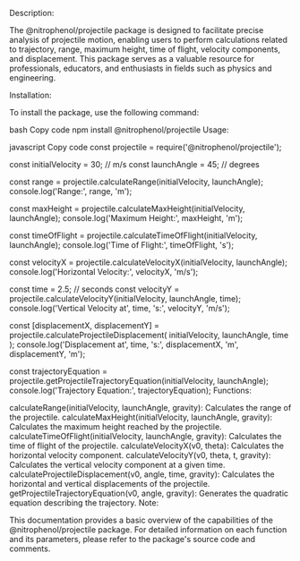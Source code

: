 

Description:

The @nitrophenol/projectile package is designed to facilitate precise analysis of projectile motion, enabling users to perform calculations related to trajectory, range, maximum height, time of flight, velocity components, and displacement. This package serves as a valuable resource for professionals, educators, and enthusiasts in fields such as physics and engineering.

Installation:

To install the package, use the following command:

bash
Copy code
npm install @nitrophenol/projectile
Usage:

javascript
Copy code
const projectile = require('@nitrophenol/projectile');

const initialVelocity = 30; // m/s
const launchAngle = 45; // degrees

const range = projectile.calculateRange(initialVelocity, launchAngle);
console.log('Range:', range, 'm');

const maxHeight = projectile.calculateMaxHeight(initialVelocity, launchAngle);
console.log('Maximum Height:', maxHeight, 'm');

const timeOfFlight = projectile.calculateTimeOfFlight(initialVelocity, launchAngle);
console.log('Time of Flight:', timeOfFlight, 's');

const velocityX = projectile.calculateVelocityX(initialVelocity, launchAngle);
console.log('Horizontal Velocity:', velocityX, 'm/s');

const time = 2.5; // seconds
const velocityY = projectile.calculateVelocityY(initialVelocity, launchAngle, time);
console.log('Vertical Velocity at', time, 's:', velocityY, 'm/s');

const [displacementX, displacementY] = projectile.calculateProjectileDisplacement(
  initialVelocity,
  launchAngle,
  time
);
console.log('Displacement at', time, 's:', displacementX, 'm', displacementY, 'm');

const trajectoryEquation = projectile.getProjectileTrajectoryEquation(initialVelocity, launchAngle);
console.log('Trajectory Equation:', trajectoryEquation);
Functions:

calculateRange(initialVelocity, launchAngle, gravity): Calculates the range of the projectile.
calculateMaxHeight(initialVelocity, launchAngle, gravity): Calculates the maximum height reached by the projectile.
calculateTimeOfFlight(initialVelocity, launchAngle, gravity): Calculates the time of flight of the projectile.
calculateVelocityX(v0, theta): Calculates the horizontal velocity component.
calculateVelocityY(v0, theta, t, gravity): Calculates the vertical velocity component at a given time.
calculateProjectileDisplacement(v0, angle, time, gravity): Calculates the horizontal and vertical displacements of the projectile.
getProjectileTrajectoryEquation(v0, angle, gravity): Generates the quadratic equation describing the trajectory.
Note:

This documentation provides a basic overview of the capabilities of the @nitrophenol/projectile package. For detailed information on each function and its parameters, please refer to the package's source code and comments.



